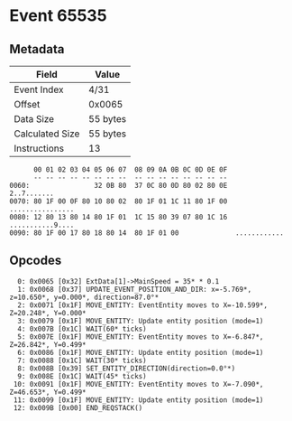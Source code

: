 # Event 65535

## Metadata

| Field           | Value    |
|-----------------|----------|
| Event Index     | 4/31     |
| Offset          | 0x0065   |
| Data Size       | 55 bytes |
| Calculated Size | 55 bytes |
| Instructions    | 13       |

```
      00 01 02 03 04 05 06 07  08 09 0A 0B 0C 0D 0E 0F
      -- -- -- -- -- -- -- --  -- -- -- -- -- -- -- --
0060:                32 0B 80  37 0C 80 0D 80 02 80 0E       2..7.......
0070: 80 1F 00 0F 80 10 80 02  80 1F 01 1C 11 80 1F 00  ................
0080: 12 80 13 80 14 80 1F 01  1C 15 80 39 07 80 1C 16  ...........9....
0090: 80 1F 00 17 80 18 80 14  80 1F 01 00              ............    
```

## Opcodes

```
  0: 0x0065 [0x32] ExtData[1]->MainSpeed = 35* * 0.1
  1: 0x0068 [0x37] UPDATE_EVENT_POSITION_AND_DIR: x=-5.769*, z=10.650*, y=0.000*, direction=87.0°*
  2: 0x0071 [0x1F] MOVE_ENTITY: EventEntity moves to X=-10.599*, Z=20.248*, Y=0.000*
  3: 0x0079 [0x1F] MOVE_ENTITY: Update entity position (mode=1)
  4: 0x007B [0x1C] WAIT(60* ticks)
  5: 0x007E [0x1F] MOVE_ENTITY: EventEntity moves to X=-6.847*, Z=26.842*, Y=0.499*
  6: 0x0086 [0x1F] MOVE_ENTITY: Update entity position (mode=1)
  7: 0x0088 [0x1C] WAIT(30* ticks)
  8: 0x008B [0x39] SET_ENTITY_DIRECTION(direction=0.0°*)
  9: 0x008E [0x1C] WAIT(45* ticks)
 10: 0x0091 [0x1F] MOVE_ENTITY: EventEntity moves to X=-7.090*, Z=46.653*, Y=0.499*
 11: 0x0099 [0x1F] MOVE_ENTITY: Update entity position (mode=1)
 12: 0x009B [0x00] END_REQSTACK()
```
